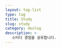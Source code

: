 ```yaml
---
layout: tag-list
type: tag
title: Study
slug: study
category: devlog
description: >
   스터디 경험을 공유합니다.
---
```

